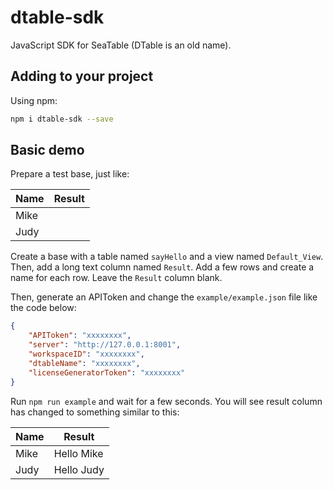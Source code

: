 # dtable-sdk

JavaScript SDK for SeaTable (DTable is an old name).

## Adding to your project

Using npm:

~~~bash
npm i dtable-sdk --save
~~~

## Basic demo

Prepare a test base, just like:

| Name | Result |
| ---- | ------ |
| Mike |        |
| Judy |        |

Create a base with a table named `sayHello` and a view named `Default_View`. Then, add a long text column named `Result`. Add a few rows and create a name for each row. Leave the `Result` column blank.

Then, generate an APIToken and change the `example/example.json` file like the code below:

~~~json
{
    "APIToken": "xxxxxxxx",
    "server": "http://127.0.0.1:8001",
    "workspaceID": "xxxxxxxx",
    "dtableName": "xxxxxxxx",
    "licenseGeneratorToken": "xxxxxxxx"
}
~~~

Run `npm run example` and wait for a few seconds. You will see result column has changed to something similar to this:

| Name | Result     |
| ---- | ---------- |
| Mike | Hello Mike |
| Judy | Hello Judy |
